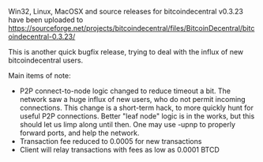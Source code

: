 Win32, Linux, MacOSX and source releases for bitcoindecentral v0.3.23 have been uploaded to
https://sourceforge.net/projects/bitcoindecentral/files/BitcoinDecentral/bitcoindecentral-0.3.23/

This is another quick bugfix release, trying to deal with the influx of new bitcoindecentral users.

Main items of note:

* P2P connect-to-node logic changed to reduce timeout a bit.  The network saw a huge influx of new users, who do not permit incoming connections.  This change is a short-term hack, to more quickly hunt for useful P2P connections.  Better "leaf node" logic is in the works, but this should let us limp along until then.  One may use -upnp to properly forward ports, and help the network.
* Transaction fee reduced to 0.0005 for new transactions
* Client will relay transactions with fees as low as 0.0001 BTCD
